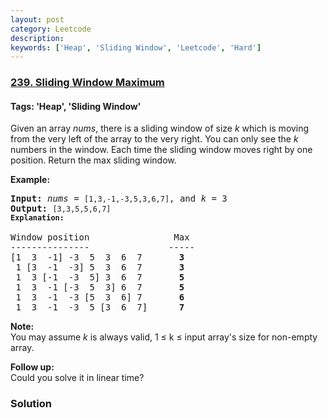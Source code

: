 ```yaml
---
layout: post
category: Leetcode
description: 
keywords: ['Heap', 'Sliding Window', 'Leetcode', 'Hard']
---
```

### [239. Sliding Window Maximum](https://leetcode.com/problems/sliding-window-maximum)

#### Tags: 'Heap', 'Sliding Window'

<div class="content__u3I1 question-content__JfgR"><div><p>Given an array <em>nums</em>, there is a sliding window of size <em>k</em> which is moving from the very left of the array to the very right. You can only see the <em>k</em> numbers in the window. Each time the sliding window moves right by one position. Return the max sliding window.</p>
<p><strong>Example:</strong></p>
<pre><strong>Input:</strong> <em>nums</em> = <code>[1,3,-1,-3,5,3,6,7]</code>, and <em>k</em> = 3
<strong>Output: </strong><code>[3,3,5,5,6,7] 
<strong>Explanation: 
</strong></code>
Window position                Max
---------------               -----
[1  3  -1] -3  5  3  6  7       <strong>3</strong>
 1 [3  -1  -3] 5  3  6  7       <strong>3</strong>
 1  3 [-1  -3  5] 3  6  7      <strong> 5</strong>
 1  3  -1 [-3  5  3] 6  7       <strong>5</strong>
 1  3  -1  -3 [5  3  6] 7       <strong>6</strong>
 1  3  -1  -3  5 [3  6  7]      <strong>7</strong>
</pre>
<p><strong>Note: </strong><br/>
You may assume <em>k</em> is always valid, 1 ≤ k ≤ input array's size for non-empty array.</p>
<p><strong>Follow up:</strong><br/>
Could you solve it in linear time?</p></div></div>

### Solution
